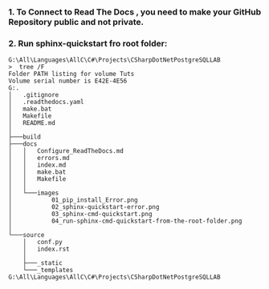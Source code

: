### 1. To Connect to Read The Docs , you need to make your GitHub Repository public and not private.

### 2. Run sphinx-quickstart fro root folder:
```
G:\All\Languages\AllC\C#\Projects\CSharpDotNetPostgreSQLLAB
>  tree /F
Folder PATH listing for volume Tuts
Volume serial number is E42E-4E56
G:.
│   .gitignore
│   .readthedocs.yaml
│   make.bat
│   Makefile
│   README.md
│   
├───build
├───docs
│   │   Configure_ReadTheDocs.md
│   │   errors.md
│   │   index.md
│   │   make.bat
│   │   Makefile
│   │
│   └───images
│           01_pip_install_Error.png
│           02_sphinx-quickstart-error.png
│           03_sphinx-cmd-quickstart.png
│           04_run-sphinx-cmd-quickstart-from-the-root-folder.png
│
└───source
    │   conf.py
    │   index.rst
    │
    ├───_static
    └───_templates
G:\All\Languages\AllC\C#\Projects\CSharpDotNetPostgreSQLLAB
```